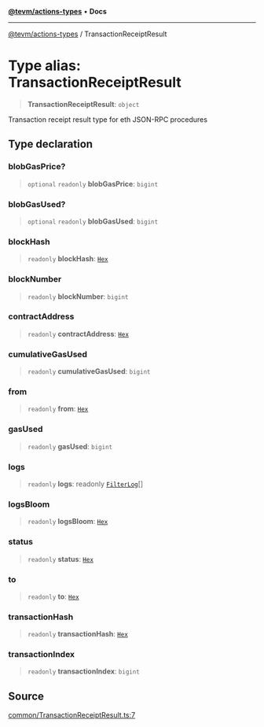 [**@tevm/actions-types**](../README.md) • **Docs**

***

[@tevm/actions-types](../globals.md) / TransactionReceiptResult

# Type alias: TransactionReceiptResult

> **TransactionReceiptResult**: `object`

Transaction receipt result type for eth JSON-RPC procedures

## Type declaration

### blobGasPrice?

> `optional` `readonly` **blobGasPrice**: `bigint`

### blobGasUsed?

> `optional` `readonly` **blobGasUsed**: `bigint`

### blockHash

> `readonly` **blockHash**: [`Hex`](Hex.md)

### blockNumber

> `readonly` **blockNumber**: `bigint`

### contractAddress

> `readonly` **contractAddress**: [`Hex`](Hex.md)

### cumulativeGasUsed

> `readonly` **cumulativeGasUsed**: `bigint`

### from

> `readonly` **from**: [`Hex`](Hex.md)

### gasUsed

> `readonly` **gasUsed**: `bigint`

### logs

> `readonly` **logs**: readonly [`FilterLog`](FilterLog.md)[]

### logsBloom

> `readonly` **logsBloom**: [`Hex`](Hex.md)

### status

> `readonly` **status**: [`Hex`](Hex.md)

### to

> `readonly` **to**: [`Hex`](Hex.md)

### transactionHash

> `readonly` **transactionHash**: [`Hex`](Hex.md)

### transactionIndex

> `readonly` **transactionIndex**: `bigint`

## Source

[common/TransactionReceiptResult.ts:7](https://github.com/evmts/tevm-monorepo/blob/main/packages/actions-types/src/common/TransactionReceiptResult.ts#L7)
